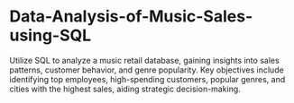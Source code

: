 # Data-Analysis-of-Music-Sales-using-SQL
Utilize SQL to analyze a music retail database, gaining insights into sales patterns, customer behavior, and genre popularity. Key objectives include identifying top employees, high-spending customers, popular genres, and cities with the highest sales, aiding strategic decision-making.
